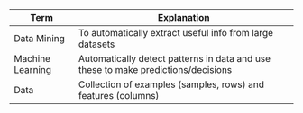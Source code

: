 | Term             | Explanation                                                                       |
| ---------------- | --------------------------------------------------------------------------------- |
| Data Mining      | To automatically extract useful info from large datasets                          |
| Machine Learning | Automatically detect patterns in data and use these to make predictions/decisions |
| Data             | Collection of examples (samples, rows) and features (columns)                                                                                  |
